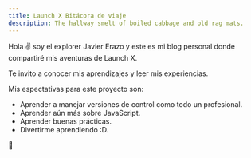 ```yaml
---
title: Launch X Bitácora de viaje
description: The hallway smelt of boiled cabbage and old rag mats.
---
```


Hola ✌️  soy el explorer Javier Erazo y este es mi blog personal donde compartiré mis aventuras de Launch X.

Te invito a conocer mis aprendizajes y leer mis experiencias.

Mis espectativas para este proyecto son:

- Aprender a manejar versiones de control como todo un profesional.
- Aprender aún más sobre JavaScript.
- Aprender buenas prácticas.
- Divertirme aprendiendo :D.

🚀
